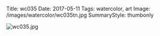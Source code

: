 Title: wc035
Date: 2017-05-11
Tags: watercolor, art
Image: /images/watercolor/wc035tn.jpg
SummaryStyle: thumbonly

![wc035.jpg]({filename}/images/watercolor/wc035.jpg)
